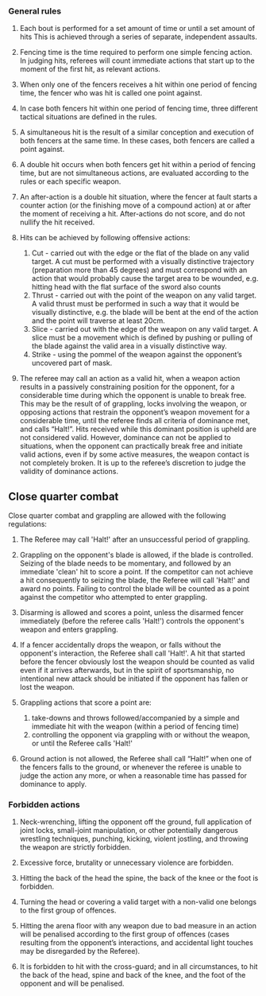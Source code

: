 ### General rules

1. Each bout is performed for a set amount of time or until a set amount of hits This is achieved through a series of separate, independent assaults.

2. Fencing time is the time required to perform one simple fencing action. In judging hits, referees will count immediate actions that start up to the moment of the first hit, as relevant actions.

3. When only one of the fencers receives a hit within one period of fencing time, the fencer who was hit is called one point against.

4. In case both fencers hit within one period of fencing time, three different tactical situations are defined in the rules.

5. A simultaneous hit is the result of a similar conception and execution of both fencers at the same time. In these cases, both fencers are called a point against.

6. A double hit occurs when both fencers get hit within a period of fencing time, but are not simultaneous actions, are evaluated according to the rules or each specific weapon.

7. An after-action is a double hit situation, where the fencer at fault starts a counter action (or the finishing move of a compound action) at or after the moment of receiving a hit. After-actions do not score, and do not nullify the hit received.

8. Hits can be achieved by following offensive actions:
   1. Cut - carried out with the edge or the flat of the blade on any valid target. A cut must be performed with a visually distinctive trajectory (preparation more than 45 degrees) and must correspond with an action that would probably cause the target area to be wounded, e.g. hitting head with the flat surface of the sword also counts
   2. Thrust - carried out with the point of the weapon on any valid target. A valid thrust must be performed in such a way that it would be visually distinctive, e.g. the blade will be bent at the end of the action and the point will traverse at least 20cm.
   3. Slice - carried out with the edge of the weapon on any valid target. A slice must be a movement which is defined by pushing or pulling of the blade against the valid area in a visually distinctive way.
   4. Strike - using the pommel of the weapon against the opponent’s uncovered part of mask.

9. The referee may call an action as a valid hit, when a weapon action results in a passively constraining position for the opponent, for a considerable time during which the opponent is unable to break free. This may be the result of of grappling, locks involving the weapon, or opposing actions that restrain the opponent’s weapon movement for a considerable time, until the referee finds all criteria of dominance met, and calls “Halt!”. Hits received while this dominant position is upheld are not considered valid. However, dominance can not be applied to situations, when the opponent can practically break free and initiate valid actions, even if by some active measures, the weapon contact is not completely broken. It is up to the referee’s discretion to judge the validity of dominance actions.

## Close quarter combat

Close quarter combat and grappling are allowed with the following regulations:

1. The Referee may call 'Halt!' after an unsuccessful period of grappling.
2. Grappling on the opponent's blade is allowed, if the blade is controlled. Seizing of the blade needs to be momentary, and followed by an immediate 'clean' hit to score a point. If the competitor can not achieve a hit consequently to seizing the blade, the Referee will call 'Halt!' and award no points. Failing to control the blade will be counted as a point against the competitor who attempted to enter grappling.

3. Disarming is allowed and scores a point, unless the disarmed fencer immediately (before the referee calls 'Halt!') controls the opponent's weapon and enters grappling.

4. If a fencer accidentally drops the weapon, or falls without the opponent's interaction, the Referee shall call 'Halt!'. A hit that started before the fencer obviously lost the weapon should be counted as valid even if it arrives afterwards, but in the spirit of sportsmanship, no intentional new attack should be initiated if the opponent has fallen or lost the weapon.

5. Grappling actions that score a point are:
    1. take-downs and throws followed/accompanied by a simple and immediate hit with the weapon (within a period of fencing time)
    2. controlling the opponent via grappling with or without the weapon, or until the Referee calls 'Halt!'
6. Ground action is not allowed, the Referee shall call “Halt!” when one of the fencers falls to the ground, or whenever the referee is unable to judge the action any more, or when a reasonable time has passed for dominance to apply.

### Forbidden actions

1. Neck-wrenching, lifting the opponent off the ground, full application of joint locks, small-joint manipulation, or other potentially dangerous wrestling techniques, punching, kicking, violent jostling, and throwing the weapon are strictly forbidden.

2. Excessive force, brutality or unnecessary violence are forbidden.

3. Hitting the back of the head the spine, the back of the knee or the foot is forbidden.

4. Turning the head or covering a valid target with a non-valid one belongs to the first group of offences.

5. Hitting the arena floor with any weapon due to bad measure in an action will be penalised according to the first group of offences (cases resulting from the opponent’s interactions, and accidental light touches may be disregarded by the Referee).

6. It is forbidden to hit with the cross-guard; and in all circumstances, to hit the back of the head, spine and back of the knee, and the foot of the opponent and will be penalised.
